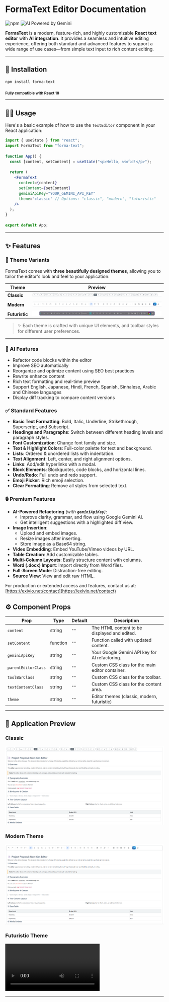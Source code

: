 # FormaText Editor Documentation
![npm](https://img.shields.io/npm/v/forma-text)
![AI Powered by Gemini](https://img.shields.io/badge/AI%20Powered%20by-Gemini-blue?logo=google)

**FormaText** is a modern, feature-rich, and highly customizable **React text editor** with **AI integration**. It provides a seamless and intuitive editing experience, offering both standard and advanced features to support a wide range of use cases—from simple text input to rich content editing.

---

## 🚀 Installation

```bash
npm install forma-text
```

<sub>**Fully compatible with React 18**</sub>

---



## 🧑‍💻 Usage

Here's a basic example of how to use the `TextEditor` component in your React application:

```jsx
import { useState } from "react";
import FormaText from "forma-text";

function App() {
  const [content, setContent] = useState("<p>Hello, world!</p>");

  return (
    <FormaText
      content={content}
      setContent={setContent}
      geminiApiKey="YOUR_GEMINI_API_KEY"
      theme="classic" // Options: "classic", "modern", "futuristic"
    />
  );
}

export default App;
```

---

## ✨ Features


### 🎨 Theme Variants

FormaText comes with **three beautifully designed themes**, allowing you to tailor the editor's look and feel to your application:

| Theme          | Preview                                                                                               |
|----------------|--------------------------------------------------------------------------------------------------------|
| **Classic**    | ![Classic Theme](https://github.com/Sandaruwan-Jayasundara/public-assets/blob/main/classic.jpg)       |
|                |                                                                                                        |
| **Modern**     | ![Modern Theme](https://github.com/Sandaruwan-Jayasundara/public-assets/blob/main/modern.jpg)         |
|                |                                                                                                        |
| **Futuristic** | ![Futuristic Theme](https://github.com/Sandaruwan-Jayasundara/public-assets/blob/main/futuristic.jpg) |

> ✨ Each theme is crafted with unique UI elements, and toolbar styles for different user preferences.


---

### 🤖 AI Features
  - Refactor code blocks within the editor
  - Improve SEO automatically
  - Reorganize and optimize content using SEO best practices
  - Rewrite enhance content
-   Rich text formatting and real-time preview
-   Support English, Japanese, Hindi, French, Spanish, Sinhalese, Arabic and Chinese languages
-   Display diff tracking to compare content versions


### ✅ Standard Features

- **Basic Text Formatting**: Bold, Italic, Underline, Strikethrough, Superscript, and Subscript.
- **Headings and Paragraphs**: Switch between different heading levels and paragraph styles.
- **Font Customization**: Change font family and size.
- **Text & Highlight Colors**: Full-color palette for text and background.
- **Lists**: Ordered & unordered lists with indentation.
- **Text Alignment**: Left, center, and right alignment options.
- **Links**: Add/edit hyperlinks with a modal.
- **Block Elements**: Blockquotes, code blocks, and horizontal lines.
- **Undo/Redo**: Full undo and redo support.
- **Emoji Picker**: Rich emoji selection.
- **Clear Formatting**: Remove all styles from selected text.


### 🔒 Premium Features

- **AI-Powered Refactoring** _(with **`geminiApiKey`**)_:
  - Improve clarity, grammar, and flow using Google Gemini AI.
  - Get intelligent suggestions with a highlighted diff view.
- **Image Insertion**:
  - Upload and embed images.
  - Resize images after inserting.
  - Store image as a Base64 string.
- **Video Embedding**: Embed YouTube/Vimeo videos by URL.
- **Table Creation**: Add customizable tables.
- **Multi-Column Layouts**: Easily structure content with columns.
- **Word (.docx) Import**: Import directly from Word files.
- **Full-Screen Mode**: Distraction-free editing.
- **Source View**: View and edit raw HTML.

For production or extended access and features, contact us at: [https://exivio.net/contact](https://exivio.net/contact)

## ⚙️ Component Props

| Prop                | Type     | Default | Description                                     |
| ------------------- | -------- | ------- | ----------------------------------------------- |
| `content`           | string   | `""`    | The HTML content to be displayed and edited.    |
| `setContent`        | function | `""`    | Function called with updated content.           |
| `geminiApiKey`      | string   | `""`    | Your Google Gemini API key for AI refactoring.  |
| `parentEditorClass` | string   | `""`    | Custom CSS class for the main editor container. |
| `toolBarClass`      | string   | `""`    | Custom CSS class for the toolbar.               |
| `textContentClass`  | string   | `""`    | Custom CSS class for the content area.          |
| `theme`             | string   | `""`    | Editor themes (classic, modern, futuristic)     |

---
## 📄 Application Preview

### Classic
![Classic](https://github.com/Sandaruwan-Jayasundara/public-assets/blob/main/classic.png)


### Modern Theme
![Modern](https://github.com/Sandaruwan-Jayasundara/public-assets/blob/main/modern.png)


### Futuristic Theme
![Futuristic](https://github.com/Sandaruwan-Jayasundara/public-assets/blob/main/futuristic.mp4)

---


